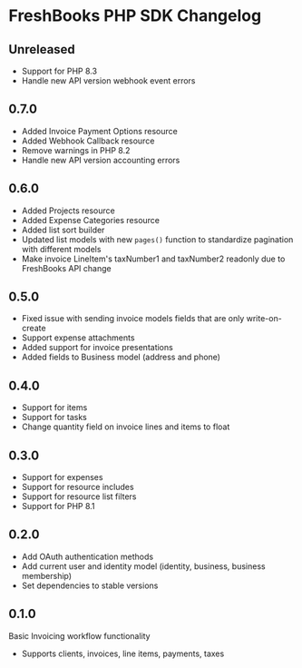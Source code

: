 # FreshBooks PHP SDK Changelog

## Unreleased

- Support for PHP 8.3
- Handle new API version webhook event errors

## 0.7.0

- Added Invoice Payment Options resource
- Added Webhook Callback resource
- Remove warnings in PHP 8.2
- Handle new API version accounting errors

## 0.6.0

- Added Projects resource
- Added Expense Categories resource
- Added list sort builder
- Updated list models with new `pages()` function to standardize pagination with different models
- Make invoice LineItem's taxNumber1 and taxNumber2 readonly due to FreshBooks API change

## 0.5.0

- Fixed issue with sending invoice models fields that are only write-on-create
- Support expense attachments
- Added support for invoice presentations
- Added fields to Business model (address and phone)

## 0.4.0

- Support for items
- Support for tasks
- Change quantity field on invoice lines and items to float

## 0.3.0

- Support for expenses
- Support for resource includes
- Support for resource list filters
- Support for PHP 8.1

## 0.2.0

- Add OAuth authentication methods
- Add current user and identity model (identity, business, business membership)
- Set dependencies to stable versions

## 0.1.0

Basic Invoicing workflow functionality

- Supports clients, invoices, line items, payments, taxes
